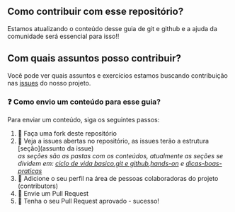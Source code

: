 ## Como contribuir com esse repositório?

Estamos atualizando o conteúdo desse guia de git e github e a ajuda da comunidade será essencial para isso!!

## Com quais assuntos posso contribuir? <br>
  Você pode ver quais assuntos e exercícios estamos buscando contribuição nas [issues](https://github.com/WoMakersCode/git-e-github/issues) do nosso projeto.
  
 ### :question: Como envio um conteúdo para esse guia? <br>
Para enviar um conteúdo, siga os seguintes passos:
1. :fork_and_knife: Faça uma fork deste repositório
2. :hammer: Veja a issues abertas no repositório, as issues terão a estrutura [seção](assunto da issue) <br>
*as seções são as pastas com os conteúdos, atualmente as seções se dividem em: [ciclo de vida basico](https://github.com/WoMakersCode/git-e-github/tree/master/ciclo-de-vida-basico),[git e github](https://github.com/WoMakersCode/git-e-github/tree/master/git-e-github),[hands-on](https://github.com/WoMakersCode/git-e-github/tree/master/hands-on) e [dicas-boas-praticas](https://github.com/WoMakersCode/git-e-github/tree/master/dicas-boas-praticas)* 
3. :busts_in_silhouette: Adicione o seu perfil na área de pessoas colaboradoras do projeto (contributors)
4. :wrench: Envie um Pull Request
5. :tada: Tenha o seu Pull Request aprovado - sucesso!
